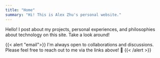 ```yaml
---
title: "Home"
summary: "Hi! This is Alex Zhu's personal website."
---
```


Hello! I post about my projects, personal experiences, and philosophies about technology on this site. Take a look around!

{{< alert "email">}} I'm always open to collaborations and discussions. Please feel free to reach out to me via the links above! 👋 {{< /alert >}}